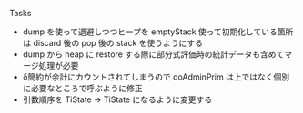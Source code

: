 Tasks

- dump を使って退避しつつヒープを emptyStack 使って初期化している箇所は discard 後の pop 後の stack を使うようにする
- dump から heap に restore する際に部分式評価時の統計データも含めてマージ処理が必要
- δ簡約が余計にカウントされてしまうので doAdminPrim は上ではなく個別に必要なところで呼ぶように修正
- 引数順序を TiState -> TiState になるように変更する
